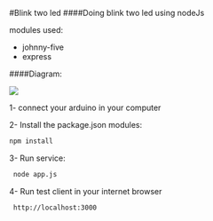 #Blink two led
####Doing blink two led using nodeJs

modules used:
- johnny-five
- express
 
####Diagram:

<img src="https://github.com/cpmproto/ArdunioNodeJs/blob/master/BlinkTwoLed/raw/diagrama.png">
 
1- connect your arduino in your computer

2- Install the package.json modules:

```bash
npm install
```

3- Run service:

```bash
 node app.js
```

4- Run test client in your internet browser
```bash
 http://localhost:3000
```

